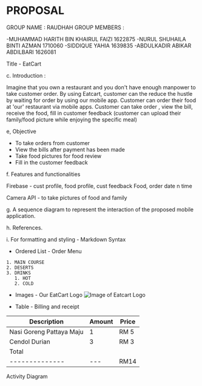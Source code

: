 # PROPOSAL
GROUP NAME : RAUDHAH
GROUP MEMBERS : 

-MUHAMMAD HARITH BIN KHAIRUL FAIZI 1622875
-NURUL SHUHAILA BINTI AZMAN 1710060
-SIDDIQUE YAHIA 1639835
-ABDULKADIR ABIKAR ABDILBARI 1626081


Title - EatCart


c. Introduction :

Imagine that you own a restaurant and you don't have enough manpower to take customer order. By using Eatcart, customer can the reduce the hustle by waiting for order by using our mobile app. Customer can order their food at 'our' restaurant via mobile apps. Customer can take order , view the bill, receive the food, fill in customer feedback (customer can upload their family/food picture while enjoying the specific meal)

e, Objective

- To take orders from customer
- View the bills after payment has been made
- Take food pictures for food review
- Fill in the customer feedback

f. Features and functionalities

Firebase - cust profile, food profile, cust feedback
Food, order date n time

Camera API - to take pictures of food and family

g.	A sequence diagram to represent the interaction of the proposed mobile application.

h.	References.

i.	For formatting and styling  - Markdown Syntax

- Ordered List - Order Menu

```
1. MAIN COURSE
2. DESERTS
3. DRINKS
   1. HOT
   2. COLD
```

- Images - Our EatCart Logo
![Image of Eatcart Logo](https://eatcart.co.uk/wp-content/uploads/2020/06/eatcart-web-logo.png)


- Table - Billing and receipt

Description | Amount | Price
------------ | ------------- | --------
Nasi Goreng Pattaya Maju | 1 | RM 5
Cendol Durian | 3 | RM 3
Total |
--------------|---| RM14

Activity Diagram
